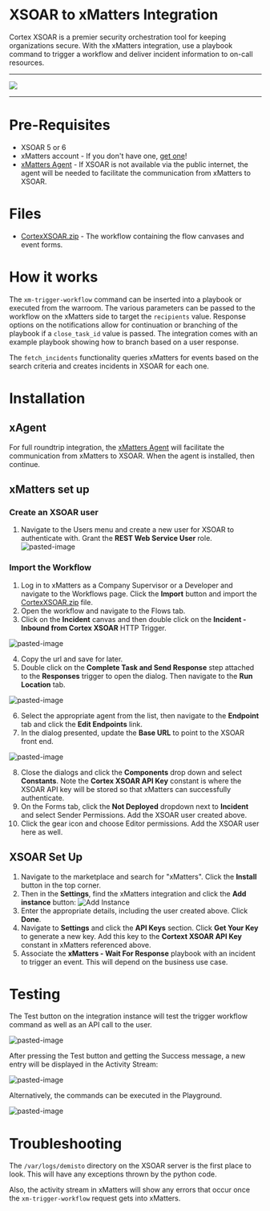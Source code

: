 # XSOAR to xMatters Integration

Cortex XSOAR is a premier security orchestration tool for keeping organizations secure. With the xMatters integration, use a playbook command to trigger a workflow and deliver incident information to on-call resources.

---------

<kbd>
  <img src="https://github.com/xmatters/xMatters-Labs/raw/master/media/disclaimer.png">
</kbd>

---------


# Pre-Requisites
* XSOAR 5 or 6
* xMatters account - If you don't have one, [get one](https://www.xmatters.com)!
* [xMatters Agent](https://help.xmatters.com/ondemand/xmodwelcome/xmattersagent/xmatters-agent-topic.htm) - If XSOAR is not available via the public internet, the agent will be needed to facilitate the communication from xMatters to XSOAR.

# Files
* [CortexXSOAR.zip](CortexXSOAR.zip) - The workflow containing the flow canvases and event forms.


# How it works
The `xm-trigger-workflow` command can be inserted into a playbook or executed from the warroom. The various parameters can be passed to the workflow on the xMatters side to target the `recipients` value. Response options on the notifications allow for continuation or branching of the playbook if a `close_task_id` value is passed. The integration comes with an example playbook showing how to branch based on a user response. 

The `fetch_incidents` functionality queries xMatters for events based on the search criteria and creates incidents in XSOAR for each one. 


# Installation

## xAgent
For full roundtrip integration, the [xMatters Agent](https://help.xmatters.com/ondemand/xmodwelcome/xmattersagent/xmatters-agent-topic.htm) will facilitate the communication from xMatters to XSOAR. When the agent is installed, then continue. 

## xMatters set up

### Create an XSOAR user

1. Navigate to the Users menu and create a new user for XSOAR to authenticate with. Grant the **REST Web Service User** role.
![pasted-image](media/README/20201014153356.png)


### Import the Workflow

1. Log in to xMatters as a Company Supervisor or a Developer and navigate to the Workflows page. Click the **Import** button and import the [CortexXSOAR.zip](CortexXSOAR.zip) file. 
2. Open the workflow and navigate to the Flows tab.
3. Click on the **Incident** canvas and then double click on the **Incident - Inbound from Cortex XSOAR** HTTP Trigger.

![pasted-image](media/README/20201011120933.png)

4. Copy the url and save for later. 
5. Double click on the **Complete Task and Send Response** step attached to the **Responses** trigger to open the dialog. Then navigate to the **Run Location** tab. 

![pasted-image](media/README/20210106092209.png)

6. Select the appropriate agent from the list, then navigate to the **Endpoint** tab and click the **Edit Endpoints** link.
7. In the dialog presented, update the **Base URL** to point to the XSOAR front end. 

![pasted-image](media/README/20210106092209.png)

8. Close the dialogs and click the **Components** drop down and select **Constants**. Note the **Cortex XSOAR API Key** constant is where the XSOAR API key will be stored so that xMatters can successfully authenticate.
9. On the Forms tab, click the **Not Deployed** dropdown next to **Incident** and select Sender Permissions. Add the XSOAR user created above. 
11. Click the gear icon and choose Editor permissions. Add the XSOAR user here as well. 


## XSOAR Set Up

1. Navigate to the marketplace and search for "xMatters". Click the **Install** button in the top corner.
2. Then in the **Settings**, find the xMatters integration and click the **Add instance** button:
![Add Instance](media/README/xMatters_instance.png)
3. Enter the appropriate details, including the user created above. Click **Done**.
4. Navigate to **Settings** and click the **API Keys** section. Click **Get Your Key** to generate a new key. Add this key to the **Cortext XSOAR API Key** constant in xMatters referenced above. 
4. Associate the **xMatters - Wait For Response** playbook with an incident to trigger an event. This will depend on the business use case. 

# Testing
The Test button on the integration instance will test the trigger workflow command as well as an API call to the user.


![pasted-image](media/README/20210106093703.png)

After pressing the Test button and getting the Success message, a new entry will be displayed in the Activity Stream:

![pasted-image](media/README/20201016150517.png)

Alternatively, the commands can be executed in the Playground.

![pasted-image](media/README/20201016150603.png)


# Troubleshooting
The `/var/logs/demisto` directory on the XSOAR server is the first place to look. This will have any exceptions thrown by the python code. 

Also, the activity stream in xMatters will show any errors that occur once the `xm-trigger-workflow` request gets into xMatters. 

